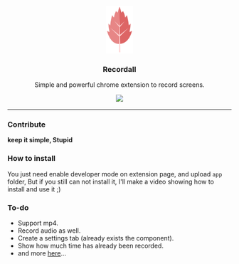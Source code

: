 <p align="center">
  <img src="screenshots/logo.png" width="60" />
  <h3 align="center">Recordall</h3>
  <p align="center">Simple and powerful chrome extension to record screens.</p>

  <p align="center">
  <a href="http://standardjs.com/">
    <img src="https://img.shields.io/badge/code%20style-standard-brightgreen.svg">
  </a>
  </p>
</p>


---

### Contribute

**keep it simple, Stupid**

### How to install

You just need enable developer mode on extension page, and upload `app` folder, But if you still can not install it, I'll make a video showing how to install and use it ;)

### To-do

+ Support mp4.
+ Record audio as well.
+ Create a settings tab (already exists the component).
+ Show how much time has already been recorded.
+ and more [here](https://github.com/Halfeld/recordall/projects/1)...
